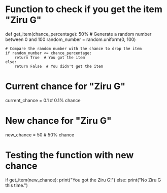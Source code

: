 # Function to check if you get the item "Ziru G"
def get_item(chance_percentage): 50%
    # Generate a random number between 0 and 100
    random_number = random.uniform(0, 100)
    
    # Compare the random number with the chance to drop the item
    if random_number <= chance_percentage:
        return True  # You got the item
    else:
        return False  # You didn't get the item

# Current chance for "Ziru G"
current_chance = 0.1  # 0.1% chance
# New chance for "Ziru G"
new_chance = 50  # 50% chance

# Testing the function with new chance
if get_item(new_chance):
    print("You got the Ziru G!")
else:
    print("No Ziru G this time.")

